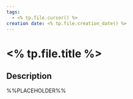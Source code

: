 ```yaml
---
tags:
  - <% tp.file.cursor() %>
creation date: <% tp.file.creation_date() %>
---
```

# <% tp.file.title %>

## Description

%%PLACEHOLDER%%
